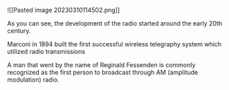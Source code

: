 ![[Pasted image 20230310114502.png]]

As you can see, the development of the radio started around the early 20th century. 

Marconi in 1894 built the first successful wireless telegraphy system which utilized radio transmissions 

A man that went by the name of Reginald Fessenden is commonly recognized as the first person to broadcast through AM (amplitude modulation) radio.

